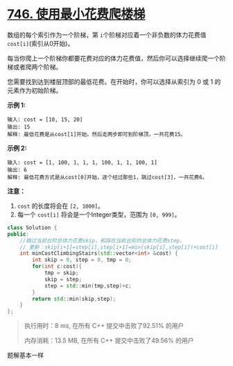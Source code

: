 # [746. 使用最小花费爬楼梯](https://leetcode-cn.com/problems/min-cost-climbing-stairs/)

数组的每个索引作为一个阶梯，第 `i`个阶梯对应着一个非负数的体力花费值 `cost[i]`(索引从0开始)。

每当你爬上一个阶梯你都要花费对应的体力花费值，然后你可以选择继续爬一个阶梯或者爬两个阶梯。

您需要找到达到楼层顶部的最低花费。在开始时，你可以选择从索引为 0 或 1 的元素作为初始阶梯。

**示例 1:**

```
输入: cost = [10, 15, 20]
输出: 15
解释: 最低花费是从cost[1]开始，然后走两步即可到阶梯顶，一共花费15。
```

 **示例 2:**

```
输入: cost = [1, 100, 1, 1, 1, 100, 1, 1, 100, 1]
输出: 6
解释: 最低花费方式是从cost[0]开始，逐个经过那些1，跳过cost[3]，一共花费6。
```

**注意：**

1. `cost` 的长度将会在 `[2, 1000]`。
2. 每一个 `cost[i]` 将会是一个Integer类型，范围为 `[0, 999]`。

```c++
class Solution {
public:
    //跳过当前台阶总体力花费skip，和踩在当前台阶的总体力花费step，
    // 更新：skip[i+1]=step[i],step[i+1]=min(skip[i],step[i])+cost[i]
    int minCostClimbingStairs(std::vector<int> &cost) {
        int skip = 0, step = 0, tmp = 0;
        for(int c:cost){
            tmp = skip;
            skip = step;
            step = std::min(tmp,step)+c;
        }
        return std::min(skip,step);
    }
};
```

> 执行用时：8 ms, 在所有 C++ 提交中击败了92.51% 的用户
>
> 内存消耗：13.5 MB, 在所有 C++ 提交中击败了49.56% 的用户

题解基本一样




